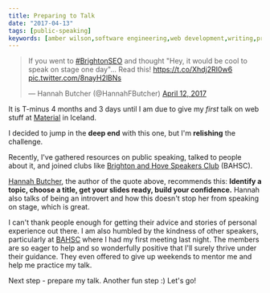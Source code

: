 ```yaml
---
title: Preparing to Talk
date: "2017-04-13"
tags: [public-speaking]
keywords: [amber wilson,software engineering,web development,writing,preparing]
---
```


 <blockquote><p lang="en" dir="ltr">
    If you went to <a href="https://twitter.com/hashtag/BrightonSEO?src=hash">#BrightonSEO</a> and thought &quot;Hey, it would be cool to speak on stage one day&quot;... Read this! <a href="https://t.co/Xhdj2RI0w6">https://t.co/Xhdj2RI0w6</a> <a href="https://t.co/8nayH2lBNs">pic.twitter.com/8nayH2lBNs</a></p>&mdash; Hannah Butcher (@HannahFButcher) <a href="https://twitter.com/HannahFButcher/status/852123851387547648">April 12, 2017
    </a>
</blockquote>

It is T-minus 4 months and 3 days until I am due to give my _first_ talk on web stuff at [Material](https://web.material.is/2017/) in Iceland.

I decided to jump in the **deep end** with this one, but I'm **relishing** the challenge.

Recently, I've gathered resources on public speaking, talked to people about it, and joined clubs like [Brighton and Hove Speakers Club](http://brightonandhovespeakersclub.com/) (BAHSC).

[Hannah Butcher](https://twitter.com/hannahfbutcher), the author of the quote above, recommends this: **Identify a topic, choose a title, get your slides ready, build your confidence.** Hannah also talks of being an introvert and how this doesn't stop her from speaking on stage, which is great.

I can't thank people enough for getting their advice and stories of personal experience out there. I am also humbled by the kindness of other speakers, particularly at [BAHSC](http://brightonandhovespeakersclub.com/) where I had my first meeting last night. The members are so eager to help and so wonderfully positive that I'll surely thrive under their guidance. They even offered to give up weekends to mentor me and help me practice my talk.

Next step - prepare my talk. Another fun step :) Let's go!
